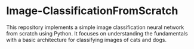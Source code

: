 # Image-ClassificationFromScratch

This repository implements a simple image classification neural network from scratch using Python. It focuses on understanding the fundamentals with a basic architecture for classifying images of cats and dogs.

